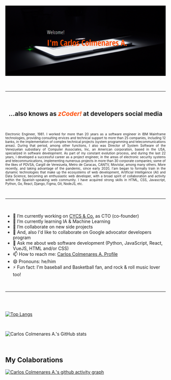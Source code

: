 ![zCoder Banner!](assets/img/miBanner.png)

<br>

---

<br>

### <div style="text-align:center"><h3>...also knows as<span style="color:#ff4c00"> _zCoder!_ </span>at developers social media</div>

<br>

<p style="text-align:justify; font-size:10px">
            Electronic Engineer, 1981. I worked for
            more than 20 years as a software engineer in IBM Mainframe
            technologies, providing consulting ervices and technical
            support to more than 25 companies, including 12 banks,
            in the implementation of complex technical projects (system
            programming and telecommunications areas). During that period,
            among other functions, I also was Director of System Software of the
            Venezuelan subsidiary of Computer Associates, Inc, an American
            corporation, based in the USA, specialized in software development.
            As part of my constant evolution process, and during the last 22 years, I
            developed a successful career as a project engineer, in the areas of
            electronic security systems and telecommunications, implementing
            numerous projects in more than 30 corporate companies; some of the
            likes of PDVSA, Cargill de Venezuela, Metro de Caracas, CANTV,
            Movistar, among many others. More recently, and taking advantage of
            the pandemic, since early 2020, I'am began to formally train in the
            dynamic technologies that make up the ecosystems of web development,
            Artificial Intelligence (AI) and Data Science, becoming an
            enthusiastic web developer, with a broad spirit of collaboration and
            activity within the Spanish-speaking web community. I have acquired
            strong skills in HTML, CSS, Javascript, Python, Go, React, Django,
            Figma, Git, NodeJS, etc. 
</p>

<br>

---

<br>

- 🔭 I’m currently working on [CYCS & Co.](https://cycs.netlify.app "CYCS Ingeniería e Instalaciones") as CTO (co-founder)
- 🌱 I’m currently learning IA & Machine Learning
- 👯 I’m collaborate on new side projects
- 👯 And, also I'd like to collaborate on Google advocator developers program
- 💬 Ask me about web software development (Python, JavaScript, React, VueJS, HTML and/or CSS)
- 📫 How to reach me: [Carlos Colmenares A. Profile](https://carlos-colmenares-a.netlify.app "https://carlos-colmenares-a.netlify.app")
- 😄 Pronouns: he/him
- ⚡ Fun fact: I'm baseball and Basketball fan, and rock & roll music lover too!

<br>

---

<br>
<br>

[![Top Langs](https://github-readme-stats.vercel.app/api/top-langs/?username=cycscarlos&&langs_count=8&theme=vue-dark)](https://github.com/cycscarlos/github-readme-stats)

<br>

![Carlos Colmenares A.'s GitHub stats](https://github-readme-stats.vercel.app/api?username=cycscarlos&show_icons=true&theme=vue-dark&hide=stars,prs)

<br>

## My Colaborations

[![Carlos Colmenares A.'s github activity graph](https://activity-graph.herokuapp.com/graph?username=cycscarlos&theme=react-dark)](https://github.com/cycscarlos/github-readme-activity-graph)

<br>
